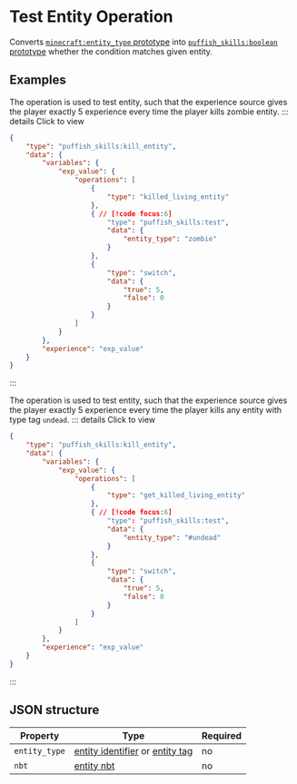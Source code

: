 # Test Entity Operation

Converts [`minecraft:entity_type` prototype](/creators/configuration/calculations/prototypes/built-in/entity-type) into [`puffish_skills:boolean` prototype](/creators/configuration/calculations/prototypes/built-in/boolean) whether the condition matches given entity.

## Examples

The operation is used to test entity, such that the experience source gives the player exactly 5 experience every time the player kills zombie entity.
::: details Click to view
```json
{
	"type": "puffish_skills:kill_entity",
	"data": {
		"variables": {
			"exp_value": {
				"operations": [
					{
						"type": "killed_living_entity"
					},
					{ // [!code focus:6]
						"type": "puffish_skills:test",
						"data": {
							"entity_type": "zombie"
						}
					},
					{
						"type": "switch",
						"data": {
							"true": 5,
							"false": 0
						}
					}
				]
			}
		},
		"experience": "exp_value"
	}
}
```
:::

The operation is used to test entity, such that the experience source gives the player exactly 5 experience every time the player kills any entity with type tag `undead`.
::: details Click to view
```json
{
	"type": "puffish_skills:kill_entity",
	"data": {
		"variables": {
			"exp_value": {
				"operations": [
					{
						"type": "get_killed_living_entity"
					},
					{ // [!code focus:6]
						"type": "puffish_skills:test",
						"data": {
							"entity_type": "#undead"
						}
					},
					{
						"type": "switch",
						"data": {
							"true": 5,
							"false": 0
						}
					}
				]
			}
		},
		"experience": "exp_value"
	}
}
```
:::

## JSON structure

|Property|Type|Required|
|-|-|-|
|`entity_type`|[entity identifier](https://minecraft.wiki/w/Entity#Types_of_entities) or [entity tag](https://minecraft.wiki/w/Entity_type_tag_(Java_Edition))|no|
|`nbt`|[entity nbt](https://minecraft.wiki/w/NBT_format)|no|